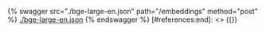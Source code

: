 [#references:start]: <> ({ "template": "openapi" })
{% swagger src="./bge-large-en.json" path="/embeddings" method="post" %}
[./bge-large-en.json](./bge-large-en.json)
{% endswagger %}
[#references:end]: <> ({})